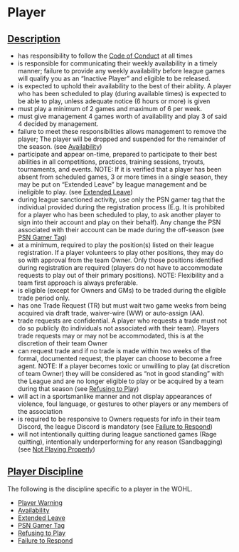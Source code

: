# Player

## [Description](#description)
- has responsibility to follow the [Code of Conduct](code-of-conduct.md) at all times
- is responsible for communicating their weekly availability in a timely manner; failure to provide any weekly availability before league games will qualify you as an “Inactive Player” and eligible to be released.
- is expected to uphold their availability to the best of their ability. A player who has been scheduled to play (during available times) is expected to be able to play, unless adequate notice (6 hours or more) is given
- must play a minimum of 2 games and maximum of 6 per week.
- must give management 4 games worth of availability and play 3 of said 4 decided by management.
- failure to meet these responsibilities allows management to remove the player; The player will be dropped and suspended for the remainder of the season. (see [Availability](player.md#availability))
- participate and appear on-time, prepared to participate to their best abilities in all competitions, practices, training sessions, tryouts, tournaments, and events. NOTE: If it is verified that a player has been absent from scheduled games, 3 or more times in a single season, they may be put on “Extended Leave” by league management and be ineligible to play. (see [Extended Leave](player.md#extended-leave))
- during league sanctioned activity, use only the PSN gamer tag that the individual provided during the registration process (E.g. It is prohibited for a player who has been scheduled to play, to ask another player to sign into their account and play on their behalf). Any change the PSN associated with their account can be made during the off-season (see [PSN Gamer Tag](player.md#psn-gamer-tag))
- at a minimum, required to play the position(s) listed on their league registration. If a player volunteers to play other positions, they may do so with approval from the team Owner. Only those positions identified during registration are required (players do not have to accommodate requests to play out of their primary positions). NOTE: Flexibility and a team first approach is always preferable.
- is eligible (except for Owners and GMs) to be traded during the eligible trade period only.
- has one Trade Request (TR) but must wait two game weeks from being acquired via draft trade, waiver-wire (WW) or auto-assign (AA).
- trade requests are confidential. A player who requests a trade must not do so publicly (to individuals not associated with their team).  Players trade requests may or may not be accommodated, this is at the discretion of their team Owner
- can request trade and if no trade is made within two weeks of the formal, documented request, the player can choose to become a free agent. NOTE: If a player becomes toxic or unwilling to play (at discretion of team Owner) they will be considered as “not in good standing” with the League and are no longer eligible to play or be acquired by a team during that season (see [Refusing to Play](player.md#refusing-to-play))
- will act in a sportsmanlike manner and not display appearances of violence, foul language, or gestures to other players or any members of the association
- is required to be responsive to Owners requests for info in their team Discord, the league Discord is mandatory (see [Failure to Respond](player.md#failure-to-respond))
- will not intentionally quitting during league sanctioned games (Rage quitting), intentionally underperforming for any reason (Sandbagging) (see [Not Playing Properly](discipline.md#not-playing-properly))

## [Player Discipline](discipline.md#player-discipline)
The following is the discipline specific to a player in the WOHL.
- [Player Warning](discipline.md#player-warning)
- [Availability](discipline.md#availability)
- [Extended Leave](discipline.md#extended-leave)
- [PSN Gamer Tag](discipline.md#psn-gamer-tag)
- [Refusing to Play](discipline.md#refusing-to-play)
- [Failure to Respond](discipline.md#failure-to-respond)
